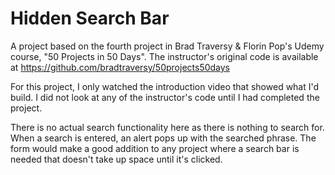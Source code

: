 # Hidden Search Bar

A project based on the fourth project in Brad Traversy & Florin Pop's Udemy course, "50 Projects in 50 Days". The instructor's original code is available at https://github.com/bradtraversy/50projects50days

For this project, I only watched the introduction video that showed what I'd build. I did not look at any of the instructor's code until I had completed the project.

There is no actual search functionality here as there is nothing to search for. When a search is entered, an alert pops up with the searched phrase. The form would make a good addition to any project where a search bar is needed that doesn't take up space until it's clicked.
